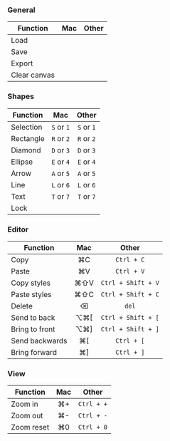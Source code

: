 ### General

| Function     | Mac | Other |
| ------------ | :-: | :---: |
| Load         |
| Save         |
| Export       |
| Clear canvas |

### Shapes

| Function  |    Mac     |   Other    |
| --------- | :--------: | :--------: |
| Selection | `S` or `1` | `S` or `1` |
| Rectangle | `R` or `2` | `R` or `2` |
| Diamond   | `D` or `3` | `D` or `3` |
| Ellipse   | `E` or `4` | `E` or `4` |
| Arrow     | `A` or `5` | `A` or `5` |
| Line      | `L` or `6` | `L` or `6` |
| Text      | `T` or `7` | `T` or `7` |
| Lock      |            |            |

### Editor

| Function       | Mac  |       Other        |
| -------------- | :--: | :----------------: |
| Copy           |  ⌘C  |     `Ctrl + C`     |
| Paste          |  ⌘V  |     `Ctrl + V`     |
| Copy styles    | ⌘⇧V  | `Ctrl + Shift + V` |
| Paste styles   | ⌘⇧C  | `Ctrl + Shift + C` |
| Delete         |  ⌫   |       `del`        |
| Send to back   | ⌥⌘\[ | `Ctrl + Shift + [` |
| Bring to front | ⌥⌘\] | `Ctrl + Shift + ]` |
| Send backwards | ⌘\[  |     `Ctrl + [`     |
| Bring forward  | ⌘\]  |     `Ctrl + ]`     |

### View

| Function   | Mac |   Other    |
| ---------- | :-: | :--------: |
| Zoom in    | ⌘+  | `Ctrl + +` |
| Zoom out   | ⌘-  | `Ctrl + -` |
| Zoom reset | ⌘0  | `Ctrl + 0` |
